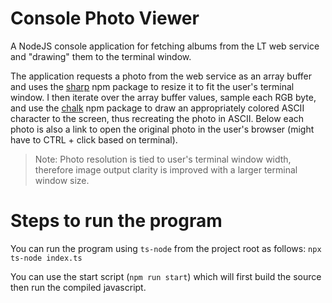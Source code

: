 # Console Photo Viewer

A NodeJS console application for fetching albums from the LT web service and "drawing" them to the terminal window.

The application requests a photo from the web service as an array buffer and uses the [sharp](https://www.npmjs.com/package/sharp) npm package to resize it to fit the user's terminal window. I then iterate over the array buffer values, sample each RGB byte, and use the [chalk](https://www.npmjs.com/package/chalk) npm
package to draw an appropriately colored ASCII character to the screen, thus recreating the photo in ASCII.
Below each photo is also a link to open the original photo in the user's browser (might have to CTRL + click based on terminal).

> Note: Photo resolution is tied to user's terminal window width, therefore image output clarity is improved with a larger terminal window size.

# Steps to run the program

You can run the program using `ts-node` from the project root as follows: `npx ts-node index.ts`

You can use the start script (`npm run start`) which will first build the source then run the compiled javascript.
